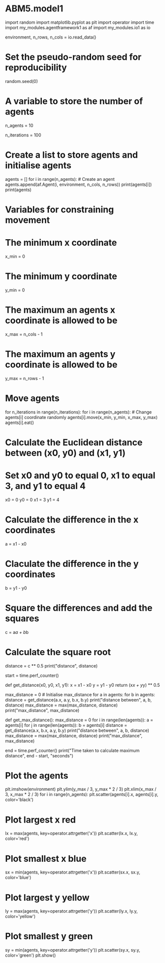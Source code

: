 # ABM5.model1
import random
import matplotlib.pyplot as plt
import operator
import time
import my_modules.agentframework1 as af
import my_modules.io1 as io

environment, n_rows, n_cols = io.read_data()

# Set the pseudo-random seed for reproducibility
random.seed(0)

# A variable to store the number of agents
n_agents = 10

n_iterations = 100

# Create a list to store agents and initialise agents
agents = []
for i in range(n_agents):
    # Create an agent
    agents.append(af.Agent(i, environment, n_cols, n_rows))
    print(agents[i])
print(agents)

# Variables for constraining movement
# The minimum x coordinate
x_min = 0
# The minimum y coordinate
y_min = 0
# The maximum an agents x coordinate is allowed to be
x_max = n_cols - 1
# The maximum an agents y coordinate is allowed to be
y_max = n_rows - 1

# Move agents
for n_iterations in range(n_iterations):
    for i in range(n_agents):
        # Change agents[i] coordinate randomly
        agents[i].move(x_min, y_min, x_max, y_max)
        agents[i].eat()

# Calculate the Euclidean distance between (x0, y0) and (x1, y1)
# Set x0 and y0 to equal 0, x1 to equal 3, and y1 to equal 4
x0 = 0
y0 = 0
x1 = 3
y1 = 4
# Calculate the difference in the x coordinates
a = x1 - x0
# Claculate the difference in the y coordinates
b = y1 - y0
# Square the differences and add the squares
c = a*a + b*b
# Calculate the square root
distance = c ** 0.5
print("distance", distance)

start = time.perf_counter()

def get_distance(x0, y0, x1, y1):
    x = x1 - x0
    y = y1 - y0
    return (x*x + y*y) ** 0.5

max_distance = 0 # Initialise max_distance
for a in agents:
    for b in agents:
        distance = get_distance(a.x, a.y, b.x, b.y)
        print("distance between", a, b, distance)
        max_distance = max(max_distance, distance)
        print("max_distance", max_distance)

def get_max_distance():
    max_distance = 0
    for i in range(len(agents)):
        a = agents[i]
        for j in range(len(agents)):
            b = agents[i]
            distance = get_distance(a.x, b.x, a.y, b.y)
            print("distance between", a, b, distance)
            max_distance = max(max_distance, distance)
            print("max_distance", max_distance)

end = time.perf_counter()
print("Time taken to calculate maximum distance", end - start, "seconds")

# Plot the agents
plt.imshow(environment)
plt.ylim(y_max / 3, y_max * 2 / 3)
plt.xlim(x_max / 3, x_max * 2 / 3)
for i in range(n_agents):
    plt.scatter(agents[i].x, agents[i].y, color='black')
# Plot largest x red
lx = max(agents, key=operator.attrgetter('x'))
plt.scatter(lx.x, lx.y, color='red')
# Plot smallest x blue
sx = min(agents, key=operator.attrgetter('x'))
plt.scatter(sx.x, sx.y, color='blue')
# Plot largest y yellow
ly = max(agents, key=operator.attrgetter('y'))
plt.scatter(ly.x, ly.y, color='yellow')
# Plot smallest y green
sy = min(agents, key=operator.attrgetter('y'))
plt.scatter(sy.x, sy.y, color='green')
plt.show()
